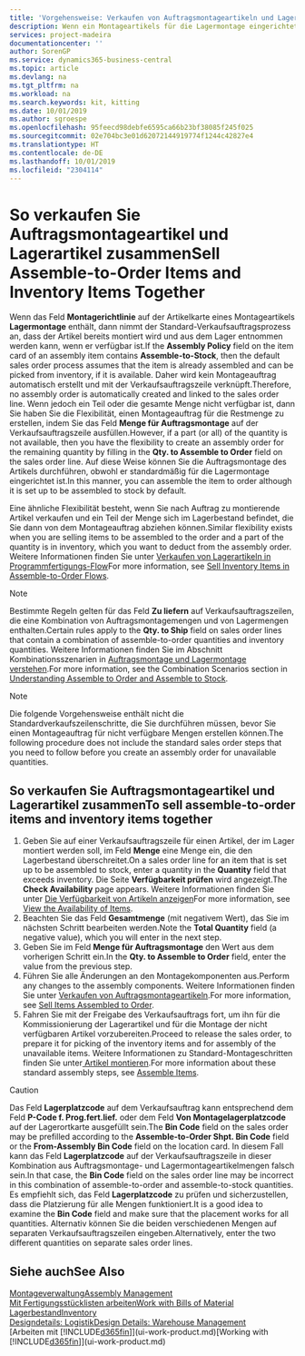 ```yaml
---
title: 'Vorgehensweise: Verkaufen von Auftragsmontageartikeln und Lagerartikeln zusammen | Microsoft Docs'
description: Wenn ein Montageartikels für die Lagermontage eingerichtet ist, dann nimmt der Standard-Verkaufsauftragsprozess an, dass der Artikel bereits montiert wird und aus dem Lager entnommen werden kann, wenn er verfügbar ist. Wenn jedoch ein Teil oder die gesamte Menge nicht verfügbar ist, dann Sie haben Sie die Flexibilität, einen Montageauftrag für die Restmenge dynamisch zu erstellen.
services: project-madeira
documentationcenter: ''
author: SorenGP
ms.service: dynamics365-business-central
ms.topic: article
ms.devlang: na
ms.tgt_pltfrm: na
ms.workload: na
ms.search.keywords: kit, kitting
ms.date: 10/01/2019
ms.author: sgroespe
ms.openlocfilehash: 95feecd98debfe6595ca66b23bf38085f245f025
ms.sourcegitcommit: 02e704bc3e01d62072144919774f1244c42827e4
ms.translationtype: HT
ms.contentlocale: de-DE
ms.lasthandoff: 10/01/2019
ms.locfileid: "2304114"
---
```

# <a name="sell-assemble-to-order-items-and-inventory-items-together"></a><span data-ttu-id="06a43-104">So verkaufen Sie Auftragsmontageartikel und Lagerartikel zusammen</span><span class="sxs-lookup"><span data-stu-id="06a43-104">Sell Assemble-to-Order Items and Inventory Items Together</span></span>
<span data-ttu-id="06a43-105">Wenn das Feld **Montagerichtlinie** auf der Artikelkarte eines Montageartikels **Lagermontage** enthält, dann nimmt der Standard-Verkaufsauftragsprozess an, dass der Artikel bereits montiert wird und aus dem Lager entnommen werden kann, wenn er verfügbar ist.</span><span class="sxs-lookup"><span data-stu-id="06a43-105">If the **Assembly Policy** field on the item card of an assembly item contains **Assemble-to-Stock**, then the default sales order process assumes that the item is already assembled and can be picked from inventory, if it is available.</span></span> <span data-ttu-id="06a43-106">Daher wird kein Montageauftrag automatisch erstellt und mit der Verkaufsauftragszeile verknüpft.</span><span class="sxs-lookup"><span data-stu-id="06a43-106">Therefore, no assembly order is automatically created and linked to the sales order line.</span></span> <span data-ttu-id="06a43-107">Wenn jedoch ein Teil oder die gesamte Menge nicht verfügbar ist, dann Sie haben Sie die Flexibilität, einen Montageauftrag für die Restmenge zu erstellen, indem Sie das Feld **Menge für Auftragsmontage** auf der Verkaufsauftragszeile ausfüllen.</span><span class="sxs-lookup"><span data-stu-id="06a43-107">However, if a part (or all) of the quantity is not available, then you have the flexibility to create an assembly order for the remaining quantity by filling in the **Qty. to Assemble to Order** field on the sales order line.</span></span> <span data-ttu-id="06a43-108">Auf diese Weise können Sie die Auftragsmontage des Artikels durchführen, obwohl er standardmäßig für die Lagermontage eingerichtet ist.</span><span class="sxs-lookup"><span data-stu-id="06a43-108">In this manner, you can assemble the item to order although it is set up to be assembled to stock by default.</span></span>  

<span data-ttu-id="06a43-109">Eine ähnliche Flexibilität besteht, wenn Sie nach Auftrag zu montierende Artikel verkaufen und ein Teil der Menge sich im Lagerbestand befindet, die Sie dann von dem Montageauftrag abziehen können.</span><span class="sxs-lookup"><span data-stu-id="06a43-109">Similar flexibility exists when you are selling items to be assembled to the order and a part of the quantity is in inventory, which you want to deduct from the assembly order.</span></span> <span data-ttu-id="06a43-110">Weitere Informationen finden Sie unter [Verkaufen von Lagerartikeln in Programmfertigungs-Flow](assembly-how-to-sell-inventory-items-in-assemble-to-order-flows.md)</span><span class="sxs-lookup"><span data-stu-id="06a43-110">For more information, see [Sell Inventory Items in Assemble-to-Order Flows](assembly-how-to-sell-inventory-items-in-assemble-to-order-flows.md).</span></span>  

> [!NOTE]  
>  <span data-ttu-id="06a43-111">Bestimmte Regeln gelten für das Feld **Zu liefern** auf Verkaufsauftragszeilen, die eine Kombination von Auftragsmontagemengen und von Lagermengen enthalten.</span><span class="sxs-lookup"><span data-stu-id="06a43-111">Certain rules apply to the **Qty. to Ship** field on sales order lines that contain a combination of assemble-to-order quantities and inventory quantities.</span></span> <span data-ttu-id="06a43-112">Weitere Informationen finden Sie im Abschnitt Kombinationsszenarien in [Auftragsmontage und Lagermontage verstehen](assembly-assemble-to-order-or-assemble-to-stock.md).</span><span class="sxs-lookup"><span data-stu-id="06a43-112">For more information, see the Combination Scenarios section in [Understanding Assemble to Order and Assemble to Stock](assembly-assemble-to-order-or-assemble-to-stock.md).</span></span>  

> [!NOTE]  
>  <span data-ttu-id="06a43-113">Die folgende Vorgehensweise enthält nicht die Standardverkaufszeilenschritte, die Sie durchführen müssen, bevor Sie einen Montageauftrag für nicht verfügbare Mengen erstellen können.</span><span class="sxs-lookup"><span data-stu-id="06a43-113">The following procedure does not include the standard sales order steps that you need to follow before you create an assembly order for unavailable quantities.</span></span>

## <a name="to-sell-assemble-to-order-items-and-inventory-items-together"></a><span data-ttu-id="06a43-114">So verkaufen Sie Auftragsmontageartikel und Lagerartikel zusammen</span><span class="sxs-lookup"><span data-stu-id="06a43-114">To sell assemble-to-order items and inventory items together</span></span>  
1.  <span data-ttu-id="06a43-115">Geben Sie auf einer Verkaufsauftragszeile für einen Artikel, der im Lager montiert werden soll, im Feld **Menge** eine Menge ein, die den Lagerbestand überschreitet.</span><span class="sxs-lookup"><span data-stu-id="06a43-115">On a sales order line for an item that is set up to be assembled to stock, enter a quantity in the **Quantity** field that exceeds inventory.</span></span> <span data-ttu-id="06a43-116">Die Seite **Verfügbarkeit prüfen** wird angezeigt.</span><span class="sxs-lookup"><span data-stu-id="06a43-116">The **Check Availability** page appears.</span></span> <span data-ttu-id="06a43-117">Weitere Informationen finden Sie unter [Die Verfügbarkeit von Artikeln anzeigen](inventory-how-availability-overview.md)</span><span class="sxs-lookup"><span data-stu-id="06a43-117">For more information, see [View the Availability of Items](inventory-how-availability-overview.md).</span></span>
2.  <span data-ttu-id="06a43-118">Beachten Sie das Feld **Gesamtmenge** (mit negativem Wert), das Sie im nächsten Schritt bearbeiten werden.</span><span class="sxs-lookup"><span data-stu-id="06a43-118">Note the **Total Quantity** field (a negative value), which you will enter in the next step.</span></span>  
3.  <span data-ttu-id="06a43-119">Geben Sie im Feld **Menge für Auftragsmontage** den Wert aus dem vorherigen Schritt ein.</span><span class="sxs-lookup"><span data-stu-id="06a43-119">In the **Qty. to Assemble to Order** field, enter the value from the previous step.</span></span>  
4.  <span data-ttu-id="06a43-120">Führen Sie alle Änderungen an den Montagekomponenten aus.</span><span class="sxs-lookup"><span data-stu-id="06a43-120">Perform any changes to the assembly components.</span></span> <span data-ttu-id="06a43-121">Weitere Informationen finden Sie unter [Verkaufen von Auftragsmontageartikeln](assembly-how-to-sell-items-assembled-to-order.md).</span><span class="sxs-lookup"><span data-stu-id="06a43-121">For more information, see [Sell Items Assembled to Order](assembly-how-to-sell-items-assembled-to-order.md).</span></span>  
5.  <span data-ttu-id="06a43-122">Fahren Sie mit der Freigabe des Verkaufsauftrags fort, um ihn für die Kommissionierung der Lagerartikel und für die Montage der nicht verfügbaren Artikel vorzubereiten.</span><span class="sxs-lookup"><span data-stu-id="06a43-122">Proceed to release the sales order, to prepare it for picking of the inventory items and for assembly of the unavailable items.</span></span> <span data-ttu-id="06a43-123">Weitere Informationen zu Standard-Montageschritten finden Sie unter[ Artikel montieren](assembly-how-to-assemble-items.md).</span><span class="sxs-lookup"><span data-stu-id="06a43-123">For more information about these standard assembly steps, see [Assemble Items](assembly-how-to-assemble-items.md).</span></span>  

> [!CAUTION]  
>  <span data-ttu-id="06a43-124">Das Feld **Lagerplatzcode** auf dem Verkaufsauftrag kann entsprechend dem Feld **P-Code f. Prog.fert.lief.** oder dem Feld **Von Montagelagerplatzcode** auf der Lagerortkarte ausgefüllt sein.</span><span class="sxs-lookup"><span data-stu-id="06a43-124">The **Bin Code** field on the sales order may be prefilled according to the **Assemble-to-Order Shpt. Bin Code** field or the **From-Assembly Bin Code** field on the location card.</span></span> <span data-ttu-id="06a43-125">In diesem Fall kann das Feld **Lagerplatzcode** auf der Verkaufsauftragszeile in dieser Kombination aus Auftragsmontage- und Lagermontageartikelmengen falsch sein.</span><span class="sxs-lookup"><span data-stu-id="06a43-125">In that case, the **Bin Code** field on the sales order line may be incorrect in this combination of assemble-to-order and assemble-to-stock quantities.</span></span> <span data-ttu-id="06a43-126">Es empfiehlt sich, das Feld **Lagerplatzcode** zu prüfen und sicherzustellen, dass die Platzierung für alle Mengen funktioniert.</span><span class="sxs-lookup"><span data-stu-id="06a43-126">It is a good idea to examine the **Bin Code** field and make sure that the placement works for all quantities.</span></span> <span data-ttu-id="06a43-127">Alternativ können Sie die beiden verschiedenen Mengen auf separaten Verkaufsauftragszeilen eingeben.</span><span class="sxs-lookup"><span data-stu-id="06a43-127">Alternatively, enter the two different quantities on separate sales order lines.</span></span>  

## <a name="see-also"></a><span data-ttu-id="06a43-128">Siehe auch</span><span class="sxs-lookup"><span data-stu-id="06a43-128">See Also</span></span>  
[<span data-ttu-id="06a43-129">Montageverwaltung</span><span class="sxs-lookup"><span data-stu-id="06a43-129">Assembly Management</span></span>](assembly-assemble-items.md)  
[<span data-ttu-id="06a43-130">Mit Fertigungsstücklisten arbeiten</span><span class="sxs-lookup"><span data-stu-id="06a43-130">Work with Bills of Material</span></span>](inventory-how-work-BOMs.md)  
[<span data-ttu-id="06a43-131">Lagerbestand</span><span class="sxs-lookup"><span data-stu-id="06a43-131">Inventory</span></span>](inventory-manage-inventory.md)  
[<span data-ttu-id="06a43-132">Designdetails: Logistik</span><span class="sxs-lookup"><span data-stu-id="06a43-132">Design Details: Warehouse Management</span></span>](design-details-warehouse-management.md)  
<span data-ttu-id="06a43-133">[Arbeiten mit [!INCLUDE[d365fin](includes/d365fin_md.md)]](ui-work-product.md)</span><span class="sxs-lookup"><span data-stu-id="06a43-133">[Working with [!INCLUDE[d365fin](includes/d365fin_md.md)]](ui-work-product.md)</span></span>
